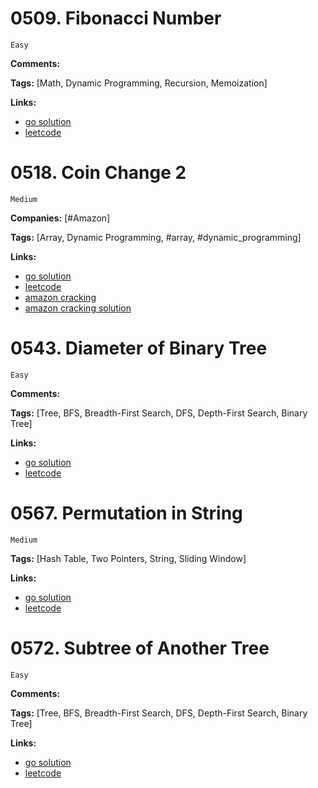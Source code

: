 # 0509. Fibonacci Number

    Easy

**Comments:**

**Tags:** [Math, Dynamic Programming, Recursion, Memoization]

**Links:**
- [go solution](./0509-fibonacci-number.go)
- [leetcode](https://leetcode.com/problems/fibonacci-number/)

# 0518. Coin Change 2

    Medium

**Companies:** [#Amazon]

**Tags:** [Array, Dynamic Programming, #array, #dynamic_programming]

**Links:**

- [go solution](./0518-coin-change-2.go)
- [leetcode](https://leetcode.com/problems/coin-change-2/)
- [amazon cracking](https://www.educative.io/blog/crack-amazon-coding-interview-questions)
- [amazon cracking solution](https://www.educative.io/m/coin-changing-problem)



# 0543. Diameter of Binary Tree

    Easy

**Comments:**

**Tags:** [Tree, BFS, Breadth-First Search, DFS, Depth-First Search, Binary Tree]

**Links:**
- [go solution](./0543-diameter-of-binary-tree.go)
- [leetcode](https://leetcode.com/problems/diameter-of-binary-tree/)

# 0567. Permutation in String

    Medium

**Tags:** [Hash Table, Two Pointers, String, Sliding Window]

**Links:** 

- [go solution](./0567-permutation-in-string.go)
- [leetcode](https://leetcode.com/problems/permutation-in-string/)


# 0572. Subtree of Another Tree

    Easy

**Comments:**

**Tags:** [Tree, BFS, Breadth-First Search, DFS, Depth-First Search, Binary Tree]

**Links:**
- [go solution](./0572-subtree-of-another-tree.go)
- [leetcode](https://leetcode.com/problems/subtree-of-another-tree/)
